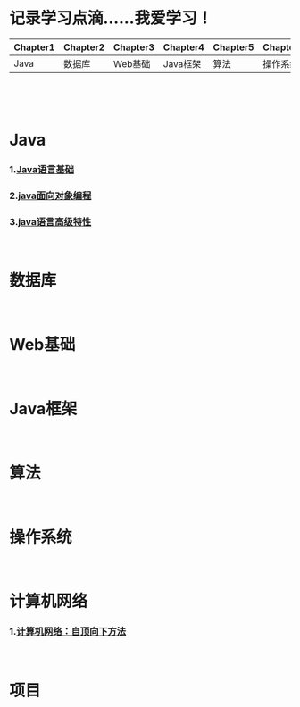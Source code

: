 

# 记录学习点滴……我爱学习！


| Chapter1 |Chapter2 | Chapter3 |Chapter4 | Chapter5 |Chapter6 | Chapter7 | Chapter8 |
|--------|-------------|---------|----------|--------|---------|---------|-----------|
|   Java  | 数据库 | Web基础 | Java框架 | 算法 | 操作系统  | 网络|  项目   |



&emsp;

&emsp;

#  Java

### 1.[Java语言基础](https://github.com/zihaopang/Backen-develope/blob/master/java/java%E7%9B%AE%E5%BD%95.md)
### 2.[java面向对象编程](https://github.com/zihaopang/Backen-develope/blob/master/java/java%E9%9D%A2%E5%90%91%E5%AF%B9%E8%B1%A1%E7%BC%96%E7%A8%8B/java%E9%9D%A2%E5%90%91%E5%AF%B9%E8%B1%A1%E7%BC%96%E7%A8%8B%E7%9B%AE%E5%BD%95.md)
### 3.[java语言高级特性](https://github.com/zihaopang/Backen-develope/blob/master/java/java%E8%AF%AD%E8%A8%80%E9%AB%98%E7%BA%A7%E7%89%B9%E6%80%A7/java%E8%AF%AD%E8%A8%80%E9%AB%98%E7%BA%A7%E7%89%B9%E6%80%A7%E7%9B%AE%E5%BD%95.md)

&emsp;

# 数据库

&emsp;

# Web基础

&emsp;

# Java框架

&emsp;

# 算法

&emsp;

# 操作系统

&emsp;

#  计算机网络

### 1.[计算机网络：自顶向下方法](https://github.com/zihaopang/Big-data/blob/master/network/%E8%87%AA%E9%A1%B6%E5%90%91%E4%B8%8B%E7%9B%AE%E5%BD%95.md)

&emsp;

# 项目
